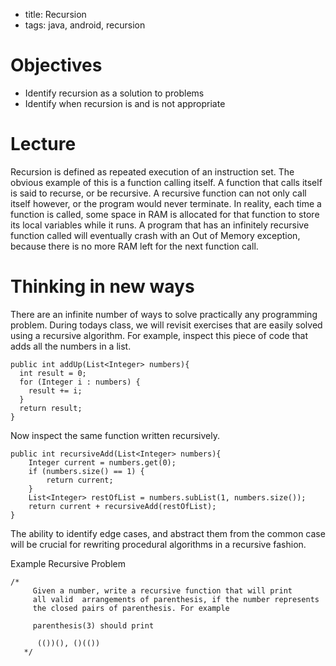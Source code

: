 - title: Recursion
- tags: java, android, recursion

# Objectives
- Identify recursion as a solution to problems
- Identify when recursion is and is not appropriate

# Lecture
Recursion is defined as repeated execution of an instruction set. The obvious
example of this is a function calling itself. A function that calls itself is
said to recurse, or be recursive. A recursive function can not only call itself
however, or the program would never terminate. In reality, each time a function
is called, some space in RAM is allocated for that function to store its local
variables while it runs. A program that has an infinitely recursive function
called will eventually crash with an Out of Memory exception, because there is
no more RAM left for the next function call.

# Thinking in new ways
There are an infinite number of ways to solve practically any programming 
problem. During todays class, we will revisit exercises that are easily solved
using a recursive algorithm. For example, inspect this piece of code that adds 
all the numbers in a list.

```
public int addUp(List<Integer> numbers){
  int result = 0;
  for (Integer i : numbers) {
    result += i;
  }
  return result;
}
```

Now inspect the same function written recursively.

```
public int recursiveAdd(List<Integer> numbers){
    Integer current = numbers.get(0);
    if (numbers.size() == 1) {
        return current;
    }
    List<Integer> restOfList = numbers.subList(1, numbers.size());
    return current + recursiveAdd(restOfList);
}
```

The ability to identify edge cases, and abstract them from the common case will 
be crucial for rewriting procedural algorithms in a recursive fashion.


Example Recursive Problem
```
/*
     Given a number, write a recursive function that will print
     all valid  arrangements of parenthesis, if the number represents
     the closed pairs of parenthesis. For example

     parenthesis(3) should print

      (())(), ()(())
   */
```
